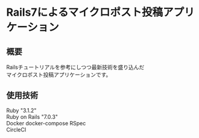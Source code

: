 # Rails7によるマイクロポスト投稿アプリケーション

## 概要
Railsチュートリアルを参考にしつつ最新技術を盛り込んだ  
マイクロポスト投稿アプリケーションです。

## 使用技術
Ruby "3.1.2"  
Ruby on Rails "7.0.3"  
Docker
docker-compose
RSpec  
CircleCI  